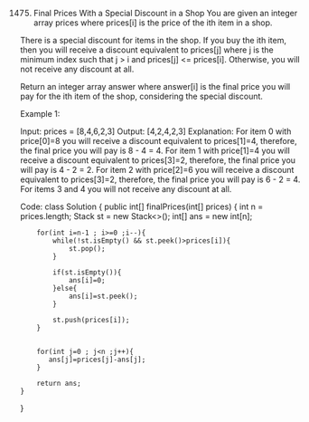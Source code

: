 1475. Final Prices With a Special Discount in a Shop
You are given an integer array prices where prices[i] is the price of the ith item in a shop.

There is a special discount for items in the shop. If you buy the ith item, then you will receive a discount equivalent to prices[j] where j is the minimum index such that j > i and prices[j] <= prices[i]. Otherwise, you will not receive any discount at all.

Return an integer array answer where answer[i] is the final price you will pay for the ith item of the shop, considering the special discount.

 

Example 1:

Input: prices = [8,4,6,2,3]
Output: [4,2,4,2,3]
Explanation: 
For item 0 with price[0]=8 you will receive a discount equivalent to prices[1]=4, therefore, the final price you will pay is 8 - 4 = 4.
For item 1 with price[1]=4 you will receive a discount equivalent to prices[3]=2, therefore, the final price you will pay is 4 - 2 = 2.
For item 2 with price[2]=6 you will receive a discount equivalent to prices[3]=2, therefore, the final price you will pay is 6 - 2 = 4.
For items 3 and 4 you will not receive any discount at all.

Code:
class Solution {
    public int[] finalPrices(int[] prices) {
        int n = prices.length;
        Stack<Integer> st = new Stack<>();
        int[] ans = new int[n];

        for(int i=n-1 ; i>=0 ;i--){
            while(!st.isEmpty() && st.peek()>prices[i]){
                st.pop();
            }

            if(st.isEmpty()){
                ans[i]=0;
            }else{
                ans[i]=st.peek();
            }

            st.push(prices[i]);
        }


        for(int j=0 ; j<n ;j++){
           ans[j]=prices[j]-ans[j];
        }

        return ans;
    }
}